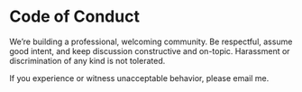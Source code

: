 # Code of Conduct

We’re building a professional, welcoming community. Be respectful, assume good intent, and keep discussion constructive and on-topic. Harassment or discrimination of any kind is not tolerated.

If you experience or witness unacceptable behavior, please email me.
